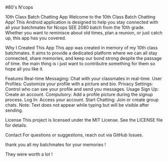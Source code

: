#80's N'cops

10th Class Batch Chatting App
Welcome to the 10th Class Batch Chatting App! This Android application is designed to help you stay connected with all your batchmates for Ncops SEE 2080 batch from the 10th grade. Whether you want to reminisce about old times, plan a reunion, or just catch up, this app has you covered.

Why I Created This App
This app was created in memory of my 10th class batchmates. It aims to provide a dedicated platform where we can all stay connected, share memories, and keep our bond strong despite the passage of time. the main thing is i just want to contributre something for them so hope all you like it.

Features
Real-time Messaging: Chat with your classmates in real-time.
User Profiles: Customize your profile with a picture and bio.
Privacy Settings: Control who can see your profile and send you messages.
Usage
Sign Up: Create an account.
Compulsory: Add a profile picture during the signup process.
Log In: Access your account.
Start Chatting: Join or create group chats.
Note: Text does not appear while typing but will be visible after sending.


License
This project is licensed under the MIT License. See the LICENSE file for details.

Contact
For questions or suggestions, reach out via GitHub Issues.

thank you all my batchmates for your memories !

They were worth a lot !